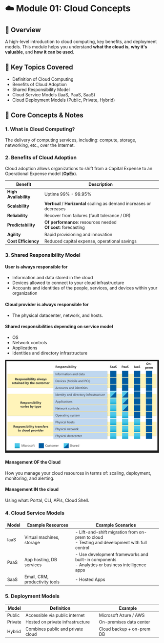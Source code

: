# ☁️ Module 01: Cloud Concepts

## 🔸 Overview

A high-level introduction to cloud computing, key benefits, and deployment models. This module helps you understand **what the cloud is**, **why it's valuable**, and **how it can be used**.

## 📘 Key Topics Covered

- Definition of Cloud Computing
- Benefits of Cloud Adoption
- Shared Responsibility Model
- Cloud Service Models (IaaS, PaaS, SaaS)
- Cloud Deployment Models (Public, Private, Hybrid)

## 📌 Core Concepts & Notes

### 1. What is Cloud Computing?

The delivery of computing services, including: compute, storage, networking, etc., over the Internet.

### 2. Benefits of Cloud Adoption

Cloud adoption allows organizations to shift from a Capital Expense to an Operational Expense model (**OpEx**).

| Benefit               | Description                                             |
|-----------------------|---------------------------------------------------------|
| **High Availability** | Uptime 99% - 99.95%                                     |
| **Scalability**       | **Vertical** / **Horizontal** scaling as demand increases or decreases    |
| **Reliability**       | Recover from failures (fault tolerance / DR)              |
| **Predictability**    |  **Of performance**: resources needed <br> **Of cost**: forecasting |
| **Agility**           | Rapid provisioning and innovation                       |
| **Cost Efficiency**   | Reduced capital expense, operational savings            |

### 3. Shared Responsibility Model

#### User is always responsible for

- Information and data stored in the cloud
- Devices allowed to connect to your cloud infrastructure
- Accounts and identities of the people, services, and devices within your organization

#### Cloud provider is always responsible for

- The physical datacenter, network, and hosts.

#### Shared responsibilities depending on service model

- OS
- Network controls
- Applications
- Identities and directory infrastructure

![Shared Responsibility Model](../assets/shared_responsibility_model.png)

#### Management OF the Cloud

How you manage your cloud resources in terms of: scaling, deployment, monitoring, and alerting.

#### Management IN the cloud

Using what: Portal, CLI, APIs, Cloud Shell.

### 4. Cloud Service Models

| Model | Example Resources              | Example Scenarios |
|-------|--------------------------------|----------------------------------------------------------------------------------------------------|
| IaaS  | Virtual machines, storage      | - Lift-and-shift migration from on-prem to cloud <br> - Testing and development with full control  |
| PaaS  | App hosting, DB services       | - Use development frameworks and built-in components <br> - Analytics or business intelligence apps |
| SaaS  | Email, CRM, productivity tools | - Hosted Apps |

### 5. Deployment Models

| Model   | Definition                            | Example                          |
|---------|---------------------------------------|----------------------------------|
| Public  | Accessible via public internet        | Microsoft Azure / AWS            |
| Private | Hosted on private infrastructure      | On-premises data center          |
| Hybrid  | Combines public and private cloud     | Cloud backup + on-prem DB        |
